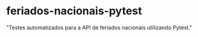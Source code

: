 # feriados-nacionais-pytest
"Testes automatizados para a API de feriados nacionais utilizando Pytest."
